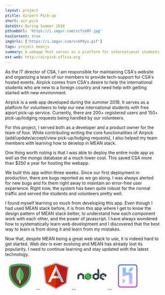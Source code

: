```yaml
---
layout: project
ptitle: Airport Pick-up
short: air-pick
dateStr: During Summer 2018
pthumbUrl: 'https://i.imgur.com/scfsX8Y.jpg'
hasContent: true
imgUrls: ['https://i.imgur.com/vskP9yu.gif']
tags: project meanjs
summary: A webapp that serves as a platform for international students requesting pickup ride or temporary lodging from our volunteers at UF.
ext-web: http://airpick.uflcsa.org
---
```

As the IT director of CSA, I am responsible for maintaining CSA's website and organizing a team of our members to provide tech-support for CSA's hosted events. Airpick comes from CSA's desire to help the international students who are new to a foreign country and need help with getting started with new environment.

Airpick is a web app developed during the summer 2018. It serves as a platform for volunteers to help our new international students with free aiport pick-up service. Currently, there are 200+ registered users and 150+ pick-up/lodging requests being handled by our volunteers.

For this project, I served both as a developer and a product owner for the team of four. While contributing writing the core functionalities of Airpick (add/update/accept/view pick-up/lodging requests), I also helped my team members with learning how to develop in MEAN stack.

One thing worth noting is that I was able to deploy the entire node app as well as the mongo database at a much lower cost. This saved CSA more than $250 a year for hosting the webapp.

We built this app within three weeks. Since our first deployment in production, there are bugs reported as we go along. I was always alerted for new bugs and fix them right away to maintain an error-free user experience. Right now, the system has been quite robust for the normal traffic and served the students and volunteers pretty well.

I found myself learning so much from developing this app. Even though I had used MEAN stack before, it is from this app where I get to know the design pattern of MEAN stack better, to understand how each component work with each other, and the power of javascript. I have always wondered how to systematically learn web development and I discovered that the best way to learn is from doing it and learn from my mistakes.

Now that, despite MEAN being a great web stack to use, it is indeed hard to get started. Web dev is ever evolving and MEAN has already lost its popularity. I need to continue learning and stay updated with the latest technology.

![MongoDB Logo](/assets/logos/mongodb.png) -- ![Angularjs Logo](/assets/logos/angularjs.png) -- ![Nodejs Logo](/assets/logos/nodejs.png) -- ![Heroku Logo](/assets/logos/heroku.png)

